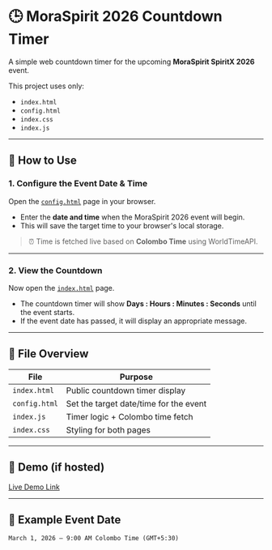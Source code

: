 # 🕒 MoraSpirit 2026 Countdown Timer

A simple web countdown timer for the upcoming **MoraSpirit SpiritX 2026** event.

This project uses only:
- `index.html`
- `config.html`
- `index.css`
- `index.js`

---

## 🔧 How to Use

### 1. Configure the Event Date & Time
Open the [`config.html`](./config.html) page in your browser.

- Enter the **date and time** when the MoraSpirit 2026 event will begin.
- This will save the target time to your browser's local storage.

> ⏰ Time is fetched live based on **Colombo Time** using WorldTimeAPI.

---

### 2. View the Countdown
Now open the [`index.html`](./index.html) page.

- The countdown timer will show **Days : Hours : Minutes : Seconds** until the event starts.
- If the event date has passed, it will display an appropriate message.

---

## 📁 File Overview

| File         | Purpose                                 |
|--------------|------------------------------------------|
| `index.html` | Public countdown timer display           |
| `config.html`| Set the target date/time for the event   |
| `index.js`   | Timer logic + Colombo time fetch         |
| `index.css`  | Styling for both pages                   |

---

## 🚀 Demo (if hosted)
[Live Demo Link](https://your-username.github.io/spiritx-countdown)

---

## 📅 Example Event Date

```txt
March 1, 2026 — 9:00 AM Colombo Time (GMT+5:30)
